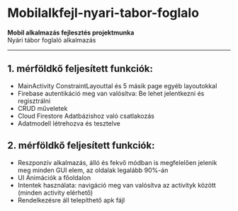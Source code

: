 # Mobilalkfejl-nyari-tabor-foglalo  
**Mobil alkalmazás fejlesztés projektmunka**  
Nyári tábor foglaló alkalmazás  

---

## 1. mérföldkő feljesített funkciók:
- MainActivity ConstraintLayouttal és 5 másik page egyéb layoutokkal
- Firebase autentikáció meg van valósítva: Be lehet jelentkezni és regisztrálni
- CRUD műveletek
- Cloud Firestore Adatbázishoz való csatlakozás
- Adatmodell létrehozva és tesztelve

## 2. mérföldkő feljesített funkciók:
- Reszponzív alkalmazás, álló és fekvő módban is megfelelően jelenik meg minden GUI elem, az oldalak legalább 90%-án
- UI Animációk a főoldalon
- Intentek használata: navigáció meg van valósítva az activityk között (minden activity elérhető)
- Rendelkezésre áll telepíthető apk fájl
